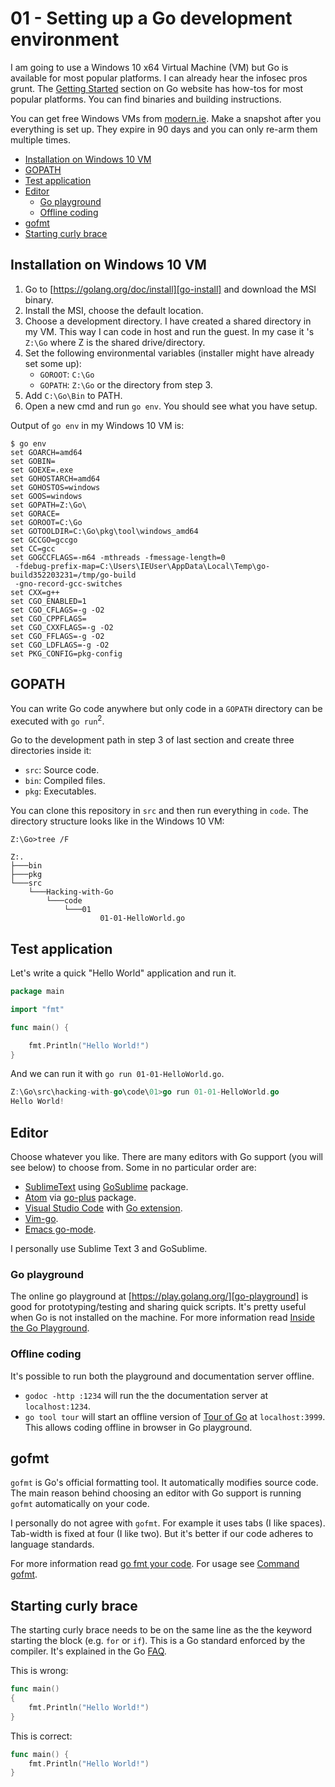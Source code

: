 # 01 - Setting up a Go development environment
I am going to use a Windows 10 x64 Virtual Machine (VM) but Go is available for most popular platforms. I can already hear the infosec pros grunt. The [Getting Started][go-install] section on Go website has how-tos for most popular platforms. You can find binaries and building instructions.

You can get free Windows VMs from [modern.ie][modern-ie-vms]. Make a snapshot after you everything is set up. They expire in 90 days and you can only re-arm them multiple times.

<!-- MarkdownTOC -->

- [Installation on Windows 10 VM](#installation-on-windows-10-vm)
- [GOPATH](#gopath)
- [Test application](#test-application)
- [Editor](#editor)
    - [Go playground](#go-playground)
    - [Offline coding](#offline-coding)
- [gofmt](#gofmt)
- [Starting curly brace](#starting-curly-brace)

<!-- /MarkdownTOC -->

<a name="installation-on-windows-10-vm"></a>
## Installation on Windows 10 VM

1. Go to [https://golang.org/doc/install][go-install] and download the MSI binary.
2. Install the MSI, choose the default location.
3. Choose a development directory. I have created a shared directory in my VM. This way I can code in host and run the guest. In my case it 's `Z:\Go` where Z is the shared drive/directory.
4. Set the following environmental variables (installer might have already set some up):
    - `GOROOT`: `C:\Go`
    - `GOPATH`: `Z:\Go` or the directory from step 3.
5. Add `C:\Go\Bin` to PATH.
6. Open a new cmd and run `go env`. You should see what you have setup.

Output of `go env` in my Windows 10 VM is:

```
$ go env
set GOARCH=amd64
set GOBIN=
set GOEXE=.exe
set GOHOSTARCH=amd64
set GOHOSTOS=windows
set GOOS=windows
set GOPATH=Z:\Go\
set GORACE=
set GOROOT=C:\Go
set GOTOOLDIR=C:\Go\pkg\tool\windows_amd64
set GCCGO=gccgo
set CC=gcc
set GOGCCFLAGS=-m64 -mthreads -fmessage-length=0 
 -fdebug-prefix-map=C:\Users\IEUser\AppData\Local\Temp\go-build352203231=/tmp/go-build
 -gno-record-gcc-switches
set CXX=g++
set CGO_ENABLED=1
set CGO_CFLAGS=-g -O2
set CGO_CPPFLAGS=
set CGO_CXXFLAGS=-g -O2
set CGO_FFLAGS=-g -O2
set CGO_LDFLAGS=-g -O2
set PKG_CONFIG=pkg-config
```

<a name="gopath"></a>
## GOPATH
You can write Go code anywhere but only code in a `GOPATH` directory can be executed with `go run`<sup>2</sup>.

Go to the development path in step 3 of last section and create three directories inside it:

- `src`: Source code.
- `bin`: Compiled files.
- `pkg`: Executables.

You can clone this repository in `src` and then run everything in `code`. The directory structure looks like in the Windows 10 VM:

```
Z:\Go>tree /F

Z:.
├───bin
├───pkg
└───src
    └───Hacking-with-Go
        └───code
            └───01
                    01-01-HelloWorld.go
```

<a name="test-application"></a>
## Test application
Let's write a quick "Hello World" application and run it.

``` go
package main

import "fmt"

func main() {

    fmt.Println("Hello World!")
}
```

And we can run it with `go run 01-01-HelloWorld.go`.

``` go
Z:\Go\src\hacking-with-go\code\01>go run 01-01-HelloWorld.go
Hello World!
```

<a name="editor"></a>
## Editor
Choose whatever you like. There are many editors with Go support (you will see below) to choose from. Some in no particular order are:

- [SublimeText][sublime-link] using [GoSublime][go-sublime-link] package.
- [Atom][atom-link] via [go-plus][go-plus-link] package.
- [Visual Studio Code][vs-code-link] with [Go extension][vs-code-go].
- [Vim-go][vim-go].
- [Emacs go-mode][emacs-go-mode].

I personally use Sublime Text 3 and GoSublime.

<a name="go-playground"></a>
### Go playground
The online go playground at [https://play.golang.org/][go-playground] is good for prototyping/testing and sharing quick scripts. It's pretty useful when Go is not installed on the machine. For more information read [Inside the Go Playground][inside-go-playground].

<a name="offline-coding"></a>
### Offline coding
It's possible to run both the playground and documentation server offline.

- `godoc -http :1234` will run the the documentation server at `localhost:1234`.
- `go tool tour` will start an offline version of [Tour of Go][tour-of-go] at `localhost:3999`. This allows coding offline in browser in Go playground.

<a name="gofmt"></a>
## gofmt
`gofmt` is Go's official formatting tool. It automatically modifies source code. The main reason behind choosing an editor with Go support is running `gofmt` automatically on your code.

I personally do not agree with `gofmt`. For example it uses tabs (I like spaces). Tab-width is fixed at four (I like two). But it's better if our code adheres to language standards.

For more information read [go fmt your code][gofmt-your-code]. For usage see [Command gofmt][command-gofmt].

<a name="starting-curly-brace"></a>
## Starting curly brace
The starting curly brace needs to be on the same line as the the keyword starting the block (e.g. `for` or `if`). This is a Go standard enforced by the compiler. It's explained in the Go [FAQ][faq-curlybrace].

This is wrong:

``` go
func main()
{
    fmt.Println("Hello World!")
}
```

This is correct:

``` go
func main() {
    fmt.Println("Hello World!")
}
```

<!-- Links -->

[go-install]: https://golang.org/doc/install
[modern-ie-vms]: https://developer.microsoft.com/en-us/microsoft-edge/tools/vms/
[sublime-link]: https://www.sublimetext.com/
[atom-link]: https://atom.io/
[vs-code-link]: https://code.visualstudio.com/
[goland-link]: https://www.jetbrains.com/go/
[vim-go]: https://github.com/fatih/vim-go
[emacs-go-mode]: https://github.com/dominikh/go-mode.el
[vs-code-go]: https://marketplace.visualstudio.com/items?itemName=lukehoban.Go
[go-plus-link]: https://atom.io/packages/go-plus
[go-sublime-link]: https://github.com/DisposaBoy/GoSublime
[gofmt-your-code]: https://blog.golang.org/go-fmt-your-code
[command-gofmt]: https://golang.org/cmd/gofmt/
[go-playground]: https://play.golang.org/
[inside-go-playground]: https://blog.golang.org/playground
[tour-of-go]: https://tour.golang.org/
[faq-curlybrace]: https://golang.org/doc/faq#semicolons
